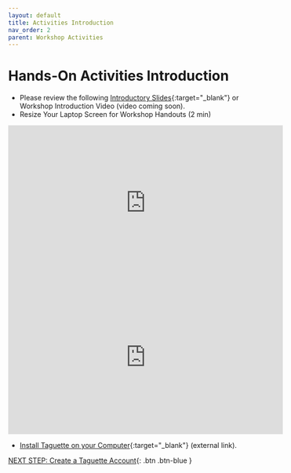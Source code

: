 ```yaml
---
layout: default
title: Activities Introduction
nav_order: 2
parent: Workshop Activities
---
```

# Hands-On Activities Introduction

- Please review the following [Introductory Slides](https://docs.google.com/presentation/d/1nvTIt4C5t2Gj7_FsfdbTFioU21t3-Dadu7_BiTaRAMo/){:target="_blank"} or Workshop Introduction Video (video coming soon).
- Resize Your Laptop Screen for Workshop Handouts (2 min)

<iframe width="560" height="315" src="https://www.youtube.com/embed/Igk5hZUfzN0" title="YouTube video player" frameborder="0" allow="accelerometer; autoplay; clipboard-write; encrypted-media; gyroscope; picture-in-picture" allowfullscreen></iframe>

<iframe width="560" height="315" src="https://www.youtube.com/embed/sHv3RzKWNcQ" title="YouTube video player" frameborder="0" allow="accelerometer; autoplay; clipboard-write; encrypted-media; gyroscope; picture-in-picture" allowfullscreen></iframe>

- [Install Taguette on your Computer](https://gitlab.com/remram44/taguette/-/tags/v0.10.1){:target="_blank"} (external link).

[NEXT STEP: Create a Taguette Account](create-account.html){: .btn .btn-blue }
